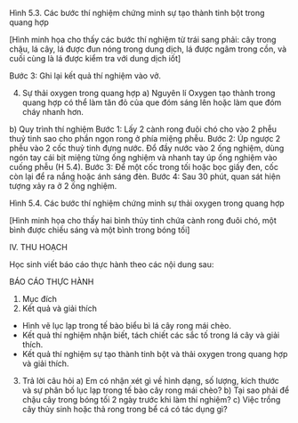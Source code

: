 Hình 5.3. Các bước thí nghiệm chứng minh sự tạo thành tinh bột trong quang hợp

[Hình minh họa cho thấy các bước thí nghiệm từ trái sang phải: cây trong chậu, lá cây, lá được đun nóng trong dung dịch, lá được ngâm trong cồn, và cuối cùng là lá được kiểm tra với dung dịch iốt]

Bước 3: Ghi lại kết quả thí nghiệm vào vở.

4. Sự thải oxygen trong quang hợp
a) Nguyên lí
Oxygen tạo thành trong quang hợp có thể làm tăn đỏ của que đóm sáng lên hoặc làm que đóm cháy nhanh hơn.

b) Quy trình thí nghiệm
Bước 1: Lấy 2 cành rong đuôi chó cho vào 2 phễu thuỷ tinh sao cho phần ngọn rong ở phía miệng phễu.
Bước 2: Úp ngược 2 phễu vào 2 cốc thuỷ tinh đựng nước. Đổ đầy nước vào 2 ống nghiệm, dùng ngón tay cái bịt miệng từng ống nghiệm và nhanh tay úp ống nghiệm vào cuống phễu (H 5.4).
Bước 3: Để một cốc trong tối hoặc bọc giấy đen, cốc còn lại để ra nắng hoặc ánh sáng đèn.
Bước 4: Sau 30 phút, quan sát hiện tượng xảy ra ở 2 ống nghiệm.

Hình 5.4. Các bước thí nghiệm chứng minh sự thải oxygen trong quang hợp

[Hình minh họa cho thấy hai bình thủy tinh chứa cành rong đuôi chó, một bình được chiếu sáng và một bình trong bóng tối]

IV. THU HOẠCH

Học sinh viết báo cáo thực hành theo các nội dung sau:

BÁO CÁO THỰC HÀNH

1. Mục đích
2. Kết quả và giải thích
- Hình vẽ lục lạp trong tế bào biểu bì lá cây rong mái chèo.
- Kết quả thí nghiệm nhận biết, tách chiết các sắc tố trong lá cây và giải thích.
- Kết quả thí nghiệm sự tạo thành tinh bột và thải oxygen trong quang hợp và giải thích.
3. Trả lời câu hỏi
a) Em có nhận xét gì về hình dạng, số lượng, kích thước và sự phân bố lục lạp trong tế bào cây rong mái chèo?
b) Tại sao phải để chậu cây trong bóng tối 2 ngày trước khi làm thí nghiệm?
c) Việc trồng cây thủy sinh hoặc thả rong trong bể cá có tác dụng gì?